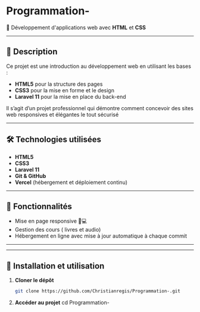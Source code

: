 # Programmation-

🚀 Développement d'applications web avec **HTML** et **CSS**  

---

## 📖 Description

Ce projet est une introduction au développement web en utilisant les bases :  
- **HTML5** pour la structure des pages  
- **CSS3** pour la mise en forme et le design  
- **Laravel 11** pour la mise en place du back-end 

Il s’agit d’un projet professionnel qui démontre comment concevoir des sites web  responsives et élégantes le tout sécurisé 

---

## 🛠️ Technologies utilisées

- **HTML5**
- **CSS3**
- **Laravel 11**
- **Git & GitHub**
- **Vercel** (hébergement et déploiement continu)

---

## 🚀 Fonctionnalités

- Mise en page responsive 📱💻  
- Gestion des cours ( livres et audio)
- Hébergement en ligne avec mise à jour automatique à chaque commit  

---

---

## 🔧 Installation et utilisation

1. **Cloner le dépôt**
   ```bash
   git clone https://github.com/Christianregis/Programmation-.git
2. **Accéder au projet**
cd Programmation-